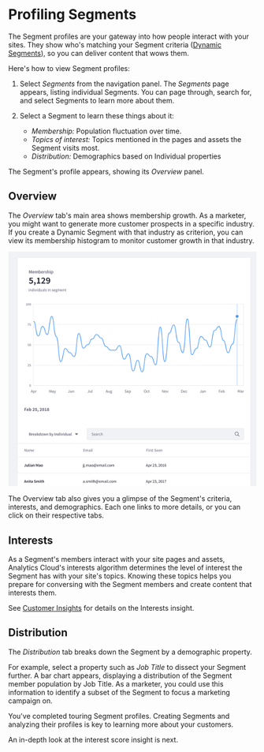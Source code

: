 # Profiling Segments [](id=profiling-segments)

The Segment profiles are your gateway into how people interact with your
sites. They show who's matching your Segment criteria
([Dynamic Segments](https://github.com/liferay/liferay-docs/blob/master/discover/analytics-cloud/articles/03-understanding-people/02-creating-segments.markdown)),
so you can deliver content that wows them. 

Here's how to view Segment profiles:

1. Select *Segments* from the navigation panel. The *Segments* page appears,
   listing individual Segments. You can page through, search for, and select
   Segments to learn more about them. 

2. Select a Segment to learn these things about it:

    - *Membership:* Population fluctuation over time.  
    - *Topics of interest:* Topics mentioned in the pages and assets the Segment visits most. 
    - *Distribution:* Demographics based on Individual properties

The Segment's profile appears, showing its *Overview* panel. 

## Overview [](id=overview)

The *Overview* tab's main area shows membership growth. As a marketer, you might
want to generate more customer prospects in a specific industry. If you create a
Dynamic Segment with that industry as criterion, you can view its membership
histogram to monitor customer growth in that industry. 

![Figure 1: The Overview tab's main area shows the Segment's membership growth.](../../images/segment-overview.png)

The Overview tab also gives you a glimpse of the Segment's criteria, interests,
and demographics. Each one links to more details, or you can click on their
respective tabs. 

## Interests [](id=interests)

As a Segment's members interact with your site pages and assets, Analytics
Cloud's interests algorithm determines the level of interest the Segment has
with your site's topics. Knowing these topics helps you prepare for conversing
with the Segment members and create content that interests them. 

See
[Customer Insights](https://github.com/liferay/liferay-docs/blob/master/discover/analytics-cloud/articles/03-understanding-people/04-customer-insights.markdown)
for details on the Interests insight.

## Distribution [](id=distribution)

The *Distribution* tab breaks down the Segment by a demographic property. 

For example, select a property such as *Job Title* to dissect your Segment
further. A bar chart appears, displaying a distribution of the Segment member
population by Job Title. As a marketer, you could use this information to
identify a subset of the Segment to focus a marketing campaign on. 

You've completed touring Segment profiles. Creating Segments and analyzing their
profiles is key to learning more about your customers. 

An in-depth look at the interest score insight is next. 

